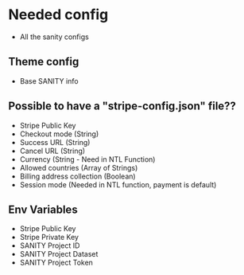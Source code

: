 # Needed config

- All the sanity configs

## Theme config

- Base SANITY info

## Possible to have a "stripe-config.json" file??

- Stripe Public Key
- Checkout mode (String)
- Success URL (String)
- Cancel URL (String)
- Currency (String - Need in NTL Function)
- Allowed countries (Array of Strings)
- Billing address collection (Boolean)
- Session mode (Needed in NTL function, payment is default)

## Env Variables

- Stripe Public Key
- Stripe Private Key
- SANITY Project ID
- SANITY Project Dataset
- SANITY Project Token
